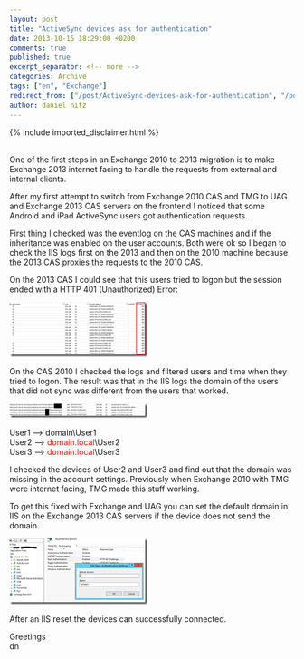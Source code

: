 ```yaml
---
layout: post
title: "ActiveSync devices ask for authentication"
date: 2013-10-15 18:29:00 +0200
comments: true
published: true
excerpt_separator: <!-- more -->
categories: Archive
tags: ["en", "Exchange"]
redirect_from: ["/post/ActiveSync-devices-ask-for-authentication", "/post/activesync-devices-ask-for-authentication"]
author: daniel nitz
---
```

<!-- more -->
{% include imported_disclaimer.html %}
<p><br />One of the first steps in an Exchange 2010 to 2013 migration is to make Exchange 2013 internet facing to handle the requests from external and internal clients.</p>
<p>After my first attempt to switch from Exchange 2010 CAS and TMG to UAG and Exchange 2013 CAS servers on the frontend I noticed that some Android and iPad ActiveSync users got authentication requests.</p>
<p>First thing I checked was the eventlog on the CAS machines and if the inheritance was enabled on the user accounts. Both were ok so I began to check the IIS logs first on the 2013 and then on the 2010 machine because the 2013 CAS proxies the requests to the 2010 CAS.</p>
<p>On the 2013 CAS I could see that this users tried to logon but the session ended with a HTTP 401 (Unauthorized) Error:</p>
<p><a href="/assets/image_585.png"><img style="background-image: none; padding-top: 0px; padding-left: 0px; margin: 0px; display: inline; padding-right: 0px; border-width: 0px;" title="image" src="/assets/image_thumb_583.png" alt="image" width="244" height="97" border="0" /></a></p>
<p>On the CAS 2010 I checked the logs and filtered users and time when they tried to logon. The result was that in the IIS logs the domain of the users that did not sync was different from the users that worked.</p>
<p><a href="/assets/image_586.png"><img style="background-image: none; padding-top: 0px; padding-left: 0px; margin: 0px; display: inline; padding-right: 0px; border-width: 0px;" title="image" src="/assets/image_thumb_584.png" alt="image" width="244" height="26" border="0" /></a></p>
<p>User1 &ndash;&gt; domain\User1 <br />User2 &ndash;&gt; <span style="color: #ff0000;">domain.local</span>\User2 <br />User3 &ndash;&gt; <span style="color: #ff0000;">domain.local</span>\User3</p>
<p>I checked the devices of User2 and User3 and find out that the domain was missing in the account settings. Previously when Exchange 2010 with TMG were internet facing, TMG made this stuff working.</p>
<p>To get this fixed with Exchange and UAG you can set the default domain in IIS on the Exchange 2013 CAS servers if the device does not send the domain.</p>
<p><a href="/assets/image_587.png"><img style="background-image: none; padding-top: 0px; padding-left: 0px; margin: 0px; display: inline; padding-right: 0px; border-width: 0px;" title="image" src="/assets/image_thumb_585.png" alt="image" width="244" height="117" border="0" /></a></p>
<p>After an IIS reset the devices can successfully connected.</p>
<p>Greetings <br />dn</p>
